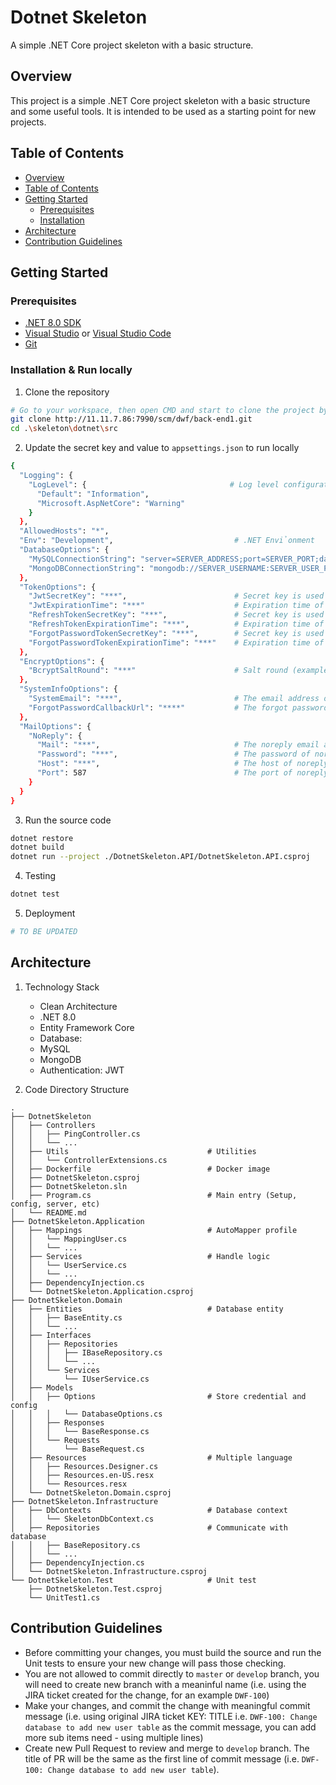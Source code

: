 # Dotnet Skeleton
A simple .NET Core project skeleton with a basic structure.

## Overview
This project is a simple .NET Core project skeleton with a basic structure and some useful tools. It is intended to be used as a starting point for new projects.

## Table of Contents
- [Overview](#overview)
- [Table of Contents](#table-of-contents)
- [Getting Started](#getting-started)
  - [Prerequisites](#prerequisites)
  - [Installation](#installation)
- [Architecture](#architecture)
- [Contribution Guidelines](#contribution-guidelines)


## Getting Started
### Prerequisites
- [.NET 8.0 SDK](https://dotnet.microsoft.com/en-us/download/dotnet/8.0)
- [Visual Studio](https://visualstudio.microsoft.com/downloads/) or [Visual Studio Code](https://code.visualstudio.com/)
- [Git](https://git-scm.com/downloads)

### Installation & Run locally
1. Clone the repository

```bash
# Go to your workspace, then open CMD and start to clone the project by this command
git clone http://11.11.7.86:7990/scm/dwf/back-end1.git
cd .\skeleton\dotnet\src
```
2. Update the secret key and value to `appsettings.json` to run locally

```bash
{
  "Logging": {
    "LogLevel": {                                # Log level configuration
      "Default": "Information",
      "Microsoft.AspNetCore": "Warning"
    }
  },
  "AllowedHosts": "*",
  "Env": "Development",                           # .NET Envỉonment
  "DatabaseOptions": {
    "MySQLConnectionString": "server=SERVER_ADDRESS;port=SERVER_PORT;database=DATABASE_NAME;uid=SERVER_USERID;password=SERVER_USER_PASSWORD;Convert Zero Datetime=true;old guids=true",                # The connection string of MySQL (omit if using MongoDB)
    "MongoDBConnectionString": "mongodb://SERVER_USERNAME:SERVER_USER_PASSWORD@SERVER_ADDRESS:SERVER_PORT/?retryWrites=true&w=majority&appName=APPLICATION_NAME"                     # The conection string of MongoDB (omit if using MySQL)
  },
  "TokenOptions": {
    "JwtSecretKey": "***",                        # Secret key is used to generate and verify JWT
    "JwtExpirationTime": "***"                    # Expiration time of JWT by minute (example: 60, 120,... )
    "RefreshTokenSecretKey": "***",               # Secret key is used to generate and verify refresh token
    "RefreshTokenExpirationTime": "***",          # Expiration time of refresh token by minute (example: 72, 512,...)
    "ForgotPasswordTokenSecretKey": "***",        # Secret key is used to generate and verify jwt that used for reset password
    "ForgotPasswordTokenExpirationTime": "***"    # Expiration time of token that used for reset password by minute (example: 60, 120,... )
  },
  "EncryptOptions": {
    "BcryptSaltRound": "***"                      # Salt round (example: 10)
  },
  "SystemInfoOptions": {
    "SystemEmail": "***",                         # The email address of system
    "ForgotPasswordCallbackUrl": "****"           # The forgot password callback URL
  },
  "MailOptions": {
    "NoReply": {
      "Mail": "***",                              # The noreply email address
      "Password": "***",                          # The password of noreply email
      "Host": "***",                              # The host of noreply email
      "Port": 587                                 # The port of noreply email
    }
  }
}

```
3. Run the source code

```bash
dotnet restore
dotnet build
dotnet run --project ./DotnetSkeleton.API/DotnetSkeleton.API.csproj
```

4. Testing

```bash
dotnet test
```

5. Deployment
```bash
# TO BE UPDATED
```

## Architecture
1. Technology Stack
    - Clean Architecture
    - .NET 8.0
    - Entity Framework Core
    - Database:
    - MySQL
    - MongoDB
    - Authentication: JWT

2. Code Directory Structure
```
.
├── DotnetSkeleton
│   ├── Controllers
│   │   ├── PingController.cs
│   │   └── ...
│   ├── Utils                               # Utilities
│   │   └── ControllerExtensions.cs
│   ├── Dockerfile                          # Docker image
│   ├── DotnetSkeleton.csproj
│   ├── DotnetSkeleton.sln
│   ├── Program.cs                          # Main entry (Setup, config, server, etc)
│   └── README.md
├── DotnetSkeleton.Application
│   ├── Mappings                            # AutoMapper profile
│   │   └── MappingUser.cs
│   │   └── ...
│   ├── Services                            # Handle logic
│   │   └── UserService.cs
│   │   └── ...
│   ├── DependencyInjection.cs
│   └── DotnetSkeleton.Application.csproj
├── DotnetSkeleton.Domain
│   ├── Entities                            # Database entity
│   │   ├── BaseEntity.cs
│   │   └── ...
│   ├── Interfaces
│   │   ├── Repositories
│   │   │   ├── IBaseRepository.cs
│   │   │   └── ...
│   │   └── Services
│   │       └── IUserService.cs
│   ├── Models
│   │   ├── Options                         # Store credential and config
│   │   │   └── DatabaseOptions.cs
│   │   ├── Responses
│   │   │   └── BaseResponse.cs
│   │   └── Requests
│   │       └── BaseRequest.cs
│   ├── Resources                           # Multiple language
│   │   ├── Resources.Designer.cs
│   │   ├── Resources.en-US.resx
│   │   └── Resources.resx
│   └── DotnetSkeleton.Domain.csproj
├── DotnetSkeleton.Infrastructure
│   ├── DbContexts                          # Database context
│   │   └── SkeletonDbContext.cs
│   ├── Repositories                        # Communicate with database
│   │   ├── BaseRepository.cs
│   │   └── ...
│   ├── DependencyInjection.cs
│   └── DotnetSkeleton.Infrastructure.csproj
└── DotnetSkeleton.Test                     # Unit test
    ├── DotnetSkeleton.Test.csproj
    └── UnitTest1.cs
```

## Contribution Guidelines
- Before committing your changes, you must build the source and run the Unit tests to ensure your new change will pass those checking.
- You are not allowed to commit directly to `master` or `develop` branch, you will need to create new branch with a meaninful name (i.e. using the JIRA ticket created for the change, for an example `DWF-100`)
- Make your changes, and commit the change with meaningful commit message (i.e. using original JIRA ticket KEY: TITLE i.e. `DWF-100: Change database to add new user table` as the commit message, you can add more sub items need - using multiple lines)
- Create new Pull Request to review and merge to `develop` branch. The title of PR will be the same as the first line of commit message (i.e. `DWF-100: Change database to add new user table`).